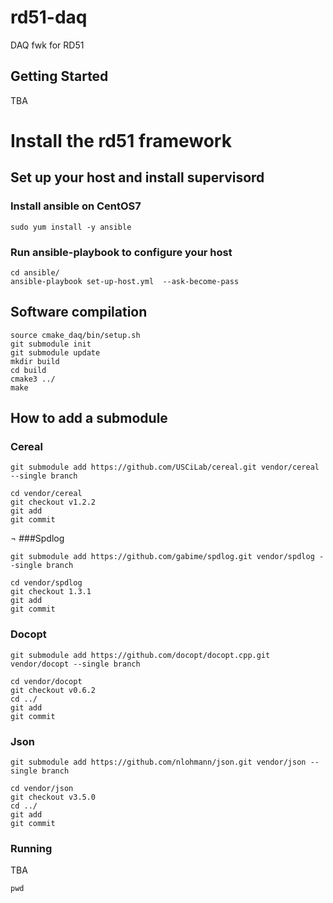 # rd51-daq

DAQ fwk for RD51

## Getting Started

TBA

# Install the rd51 framework

## Set up your host and install supervisord

### Install ansible on CentOS7

    sudo yum install -y ansible

### Run ansible-playbook to configure your host

    cd ansible/
    ansible-playbook set-up-host.yml  --ask-become-pass

## Software compilation

    source cmake_daq/bin/setup.sh
    git submodule init
    git submodule update
    mkdir build
    cd build
    cmake3 ../
    make

## How to add a submodule
### Cereal

    git submodule add https://github.com/USCiLab/cereal.git vendor/cereal --single branch

    cd vendor/cereal
    git checkout v1.2.2
    git add
    git commit
¬
###Spdlog

    git submodule add https://github.com/gabime/spdlog.git vendor/spdlog --single branch

    cd vendor/spdlog
    git checkout 1.3.1
    git add
    git commit

### Docopt

    git submodule add https://github.com/docopt/docopt.cpp.git vendor/docopt --single branch

    cd vendor/docopt
    git checkout v0.6.2
    cd ../
    git add
    git commit

### Json

    git submodule add https://github.com/nlohmann/json.git vendor/json --single branch

    cd vendor/json
    git checkout v3.5.0
    cd ../
    git add
    git commit



### Running

TBA

```
pwd
```


